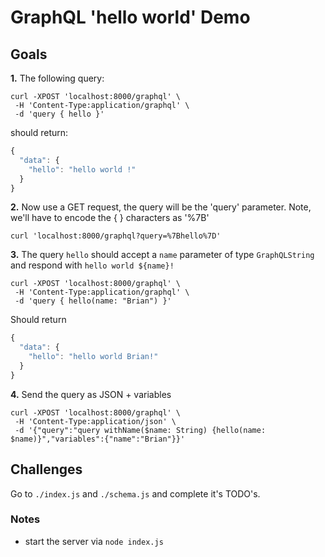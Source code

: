 # GraphQL 'hello world' Demo

## Goals

__1.__ The following query:
```
curl -XPOST 'localhost:8000/graphql' \
 -H 'Content-Type:application/graphql' \
 -d 'query { hello }'
```

should return:

```js
{
  "data": {
    "hello": "hello world !"
  }
}
```

__2.__ Now use a GET request, the query will be the 'query' parameter. Note, we'll have to encode the { } characters as '%7B'

```
curl 'localhost:8000/graphql?query=%7Bhello%7D'
```

__3.__ The query `hello` should accept a `name` parameter of type `GraphQLString` and respond with `hello world ${name}!`

```
curl -XPOST 'localhost:8000/graphql' \
 -H 'Content-Type:application/graphql' \
 -d 'query { hello(name: "Brian") }'
```
Should return

```js
{
  "data": {
    "hello": "hello world Brian!"
  }
}
```

__4.__ Send the query as JSON + variables

```
curl -XPOST 'localhost:8000/graphql' \
 -H 'Content-Type:application/json' \
 -d '{"query":"query withName($name: String) {hello(name: $name)}","variables":{"name":"Brian"}}'
```

## Challenges

Go to `./index.js` and `./schema.js` and complete it's TODO's.

### Notes

- start the server via `node index.js`
